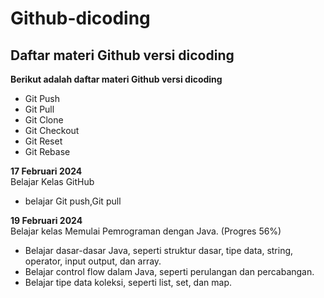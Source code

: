 # Github-dicoding

Daftar materi Github versi dicoding
--
**Berikut adalah daftar materi Github versi dicoding**
- Git Push
- Git Pull
- Git Clone
- Git Checkout
- Git Reset
- Git Rebase

**17 Februari 2024** <br> 
Belajar Kelas GitHub 
* belajar Git push,Git pull


**19 Februari 2024** <br>
Belajar kelas Memulai Pemrograman dengan Java. (Progres 56%)
* Belajar dasar-dasar Java, seperti struktur dasar, tipe data, string, operator, input output, dan array.
* Belajar control flow dalam Java, seperti perulangan dan percabangan.
* Belajar tipe data koleksi, seperti list, set, dan map.

